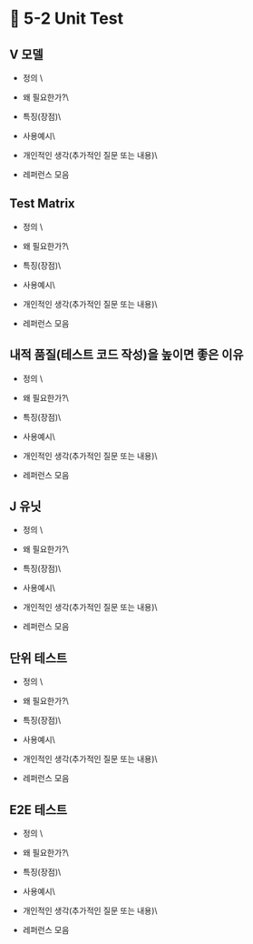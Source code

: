 # 🔸 5-2 Unit Test

## V 모델

* 정의 \

* 왜 필요한가?\

* 특징(장점)\

* 사용예시\

* 개인적인 생각(추가적인 질문 또는 내용)\

* 레퍼런스 모음

## Test Matrix

* 정의 \

* 왜 필요한가?\

* 특징(장점)\

* 사용예시\

* 개인적인 생각(추가적인 질문 또는 내용)\

* 레퍼런스 모음

## 내적 품질(테스트 코드 작성)을 높이면 좋은 이유

* 정의 \

* 왜 필요한가?\

* 특징(장점)\

* 사용예시\

* 개인적인 생각(추가적인 질문 또는 내용)\

* 레퍼런스 모음

## J 유닛

* 정의 \

* 왜 필요한가?\

* 특징(장점)\

* 사용예시\

* 개인적인 생각(추가적인 질문 또는 내용)\

* 레퍼런스 모음

## 단위 테스트

* 정의 \

* 왜 필요한가?\

* 특징(장점)\

* 사용예시\

* 개인적인 생각(추가적인 질문 또는 내용)\

* 레퍼런스 모음

## E2E 테스트

* 정의 \

* 왜 필요한가?\

* 특징(장점)\

* 사용예시\

* 개인적인 생각(추가적인 질문 또는 내용)\

* 레퍼런스 모음
